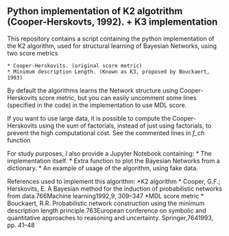 ## Python implementation of K2 algotrithm (Cooper-Herskovts, 1992). + K3 implementation

This repository contains a script containing the python implementation of the K2 algorithm, used for structural learning of Bayesian Networks, using two score metrics 

	* Cooper-Herskovits. (original score metric)
	* Minimum description Length. (Known as K3, proposed by Bouckaert, 1993)
	
By default the algorithms learns the Network structure using Cooper-Herskovits score metric, but you can easily uncomment some lines (specified in the code) in the implementation to use MDL score. 

If you want to use large data, it is possible to compute the Cooper-Herskovits using the sum of factorials, instead of just using factorials, to prevent the high computational cost. See the commented lines in *f_ch* function 

For study purposes, I also provide a Jupyter Notebook containing: 
	* The implementation itself. 
	* Extra function to plot the Bayesian Networks from a dictionary. 
	* An example of usage of the algorithm, using fake data. 

References used to implement this algorithm: 
	*K2 algorithm 
		* Cooper, G.F.; Herskovits, E. A Bayesian method for the induction of probabilistic networks from data.766Machine learning1992,9, 309–347 
	*MDL score metric 
		* Bouckaert, R.R. Probabilistic network construction using the minimum description length principle.763European conference on symbolic and quantitative approaches to reasoning and uncertainty. Springer,7641993, pp. 41–48
	


